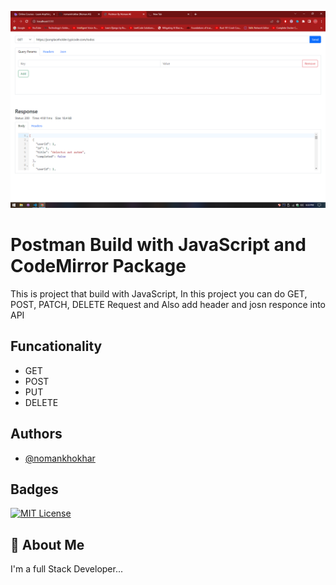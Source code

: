 ![Project Screenshot](./image.png)
# Postman Build with JavaScript and CodeMirror Package

This is project that build with JavaScript, In this project you can do GET, POST, PATCH, DELETE Request and Also add header and josn responce into API



## Funcationality

 - GET
 - POST
 - PUT
 - DELETE

## Authors

- [@nomankhokhar](https://www.github.com/nomankhokhar)

## Badges

[![MIT License](https://img.shields.io/badge/License-MIT-green.svg)](https://choosealicense.com/licenses/mit/)

## 🚀 About Me

I'm a full Stack Developer...